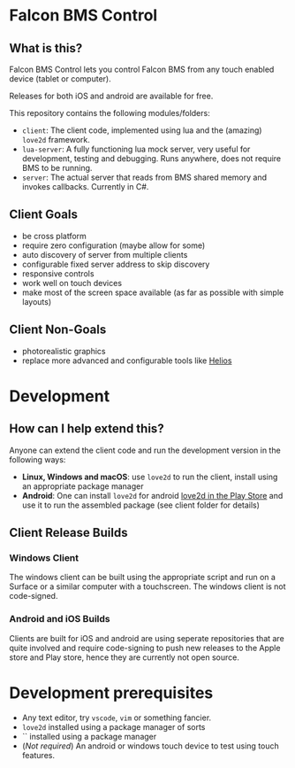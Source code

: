 # Falcon BMS Control

## What is this?

Falcon BMS Control lets you control Falcon BMS from any touch enabled device (tablet or computer).

Releases for both iOS and android are available for free.

This repository contains the following modules/folders:

- `client`: The client code, implemented using lua and the (amazing) `love2d` framework.
- `lua-server`: A fully functioning lua mock server, very useful for development, testing and debugging. Runs anywhere, does not require BMS to be running.
- `server`: The actual server that reads from BMS shared memory and invokes callbacks. Currently in C#.

## Client Goals

- be cross platform
- require zero configuration (maybe allow for some)
- auto discovery of server from multiple clients
- configurable fixed server address to skip discovery
- responsive controls
- work well on touch devices
- make most of the screen space available (as far as possible with simple layouts)

## Client Non-Goals

- photorealistic graphics
- replace more advanced and configurable tools like [Helios](https://github.com/HeliosVirtualCockpit/Helios)

# Development

## How can I help extend this?

Anyone can extend the client code and run the development version in the following ways:

- **Linux, Windows and macOS**: use `love2d` to run the client, install using an appropriate package manager
- **Android**: One can install `love2d` for android [love2d in the Play Store](https://play.google.com/store/apps/details?id=org.love2d.android) and use it to run the assembled package (see client folder for details)

## Client Release Builds

### Windows Client

The windows client can be built using the appropriate script and run on a Surface or a similar computer with a touchscreen. The windows client is not code-signed.

### Android and iOS Builds

Clients are built for iOS and android are using seperate repositories that are quite involved and require code-signing to push new releases to the Apple store and Play store, hence they are currently not open source.

# Development prerequisites

- Any text editor, try `vscode`, `vim` or something fancier.
- `love2d` installed using a package manager of sorts
- `` installed using a package manager
- (_Not required_) An android or windows touch device to test using touch features.


